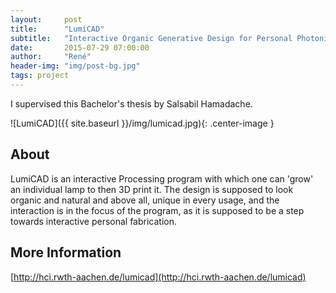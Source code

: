 ```yaml
---
layout:     post
title:      "LumiCAD"
subtitle:   "Interactive Organic Generative Design for Personal Photonics with OLEDs"
date:       2015-07-29 07:00:00
author:     "René"
header-img: "img/post-bg.jpg"
tags: project
---
```

I supervised this Bachelor's thesis by Salsabil Hamadache.

![LumiCAD]({{ site.baseurl }}/img/lumicad.jpg){: .center-image }

## About

LumiCAD is an interactive Processing program with which one can 'grow' an individual lamp to then 3D print it. The design is supposed to look organic and natural and above all, unique in every usage, and the interaction is in the focus of the program, as it is supposed to be a step towards interactive personal fabrication.

## More Information

[http://hci.rwth-aachen.de/lumicad](http://hci.rwth-aachen.de/lumicad)
